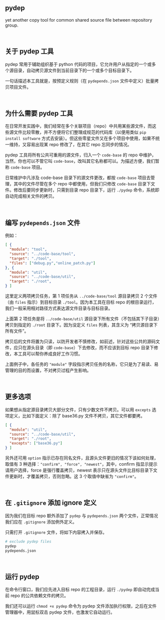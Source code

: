 pydep
--------

yet another copy tool for common shared source file between repository group.

&nbsp;

## 关于 pydep 工具

pydep 常用于辅助组织基于 python 代码的项目，它允许用户从指定的一个或多个源目录，自动拷贝源文件到当前目录下的一个或多个目标目录下。

一句话描述本工具就是，按预定义规则（在 `pydepends.json` 文件中定义）批量拷贝项目文件。

&nbsp;

## 为什么需要 pydep 工具

在日常开发实践中，我们经常在多个关联项目（repo）中共用某些源文件，而这些源文件比较零散，并不方便将它们整理成规范的代码库（以便用类似 `pip install software` 方式去安装）。但这些零星文件又在多个项目中使用，如果不统一维持，又容易出现某 repo 修改了，在其它 repo 忘同步的情况。

pydep 工具将所有公共可重用的源文件，归入一个 `code-base` 的 repo 中维护，当然，你也可以不管它叫 `code-base`，改叫其它名称都可以。为描述方便，我们暂称 `code-base` 项目。

日常维护中凡涉及 code-base 目录下的源文件更改，都按 `code-base` 项目去管理，其中的文件尽管在多个 repo 中都使用，但我们只修改  `code-base`  目录下文件。修改后要同步更新时，只需到目录 repo 目录下，运行 `./pydep` 命令，系统即自动完成相关文件的拷贝。

&nbsp;

## 编写 `pydepends.json` 文件

例如：

``` json
[ {
  "module": "tool",
  "source": "../code-base/tool",
  "target": "./tool",
  "files": ["debug.py","online_patch.py"]
}, {
  "module": "util",
  "source": "../code-base/util",
  "target": "./root",
} ]
```

这里定义两项拷贝任务，第 1 项任务从 `../code-base/tool` 源目录拷贝 2 个文件（由 `files` 指示）到目标目录 `./tool`。因为本工具在目标 repo 的根目录运行，我们一般采用相对路径方式表达源文件目录与目标目录。

上面第 2 项任务是将 `../code-base/util` 源目录下所有文件（不包括其下子目录）拷贝到指定的 `./root` 目录下。因为没定义 `files` 列表，其含义为 “拷贝源目录下所有文件”。

拷贝后的文件将置为只读，以防开发者不慎修改，如前述，针对这些公共的源码文件，应只在源头目录（即 `code-base`）下去修改，而不应该到目标 repo 目录下修改，本工具可以帮你养成良好工作习惯。

上面例子中，各任务的 `"module"` 字段指示拷贝任务的名称，它只是为了易读、易管理的目的而设置，不对拷贝过程产生影响。

&nbsp;

## 更多选项

如果想从指定源目录拷贝大部分文件，只有少数文件不拷贝。可以用 `excepts` 选项定义，比如下面定义：除了 base36.py 文件不拷贝，其它文件都要拷。

``` json
[ {
  "module": "util",
  "source": "../code-base/util",
  "target": "./root",
  "excepts": ["base36.py"]
} ]
```

另外还可用 `option` 指示已存在同名文件，且源头文件更旧的情况下该如何处理，取值有 3 种选择：`"confirm", "force", "newest"`，其中，confirm 指显示提示请用户选择，force 是强行覆盖拷贝，newest 表示只在源头文件比目标目录下文件更新时，才覆盖拷贝，否则忽略。这 3 个取值中缺省为 `"confirm"`。

&nbsp;

## 在 `.gitignore` 添加 ignore 定义

因为我们在目标 repo 额外添加了 `pydep` 与 `pydepends.json` 两个文件，正常情况我们应在 `.gitignore` 添加例外定义。

只需打开 `.gitignore` 文件，将如下内容拷入并保存。

``` python
# exclude pydep files
pydep
pydepends.json
```

&nbsp;

## 运行 pydep

在命令行窗口，我们应先进入目标 repo 的工程目录，运行 `./pydep` 即自动完成当前 repo 的公共依赖文件的拷贝。

我们还可以运行 `chmod +x pydep` 命令为 pydep 文件添加执行权限，之后在文件管理器中，用鼠标双击 pydep 文件，也激发它自动运行。

&nbsp;
